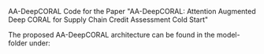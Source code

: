 AA-DeepCORAL
Code for the Paper "AA-DeepCORAL: Attention Augmented Deep CORAL for Supply Chain Credit Assessment Cold Start"

The proposed AA-DeepCORAL architecture can be found in the model-folder under:

